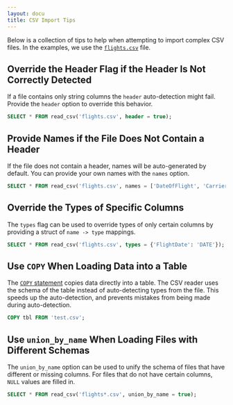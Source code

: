 ```yaml
---
layout: docu
title: CSV Import Tips
---
```


Below is a collection of tips to help when attempting to import complex CSV files. In the examples, we use the [`flights.csv`](/data/flights.csv) file.

## Override the Header Flag if the Header Is Not Correctly Detected

If a file contains only string columns the `header` auto-detection might fail. Provide the `header` option to override this behavior.

```sql
SELECT * FROM read_csv('flights.csv', header = true);
``` 

## Provide Names if the File Does Not Contain a Header

If the file does not contain a header, names will be auto-generated by default. You can provide your own names with the `names` option.

```sql
SELECT * FROM read_csv('flights.csv', names = ['DateOfFlight', 'CarrierName']);
``` 

## Override the Types of Specific Columns

The `types` flag can be used to override types of only certain columns by providing a struct of `name -> type` mappings.

```sql
SELECT * FROM read_csv('flights.csv', types = {'FlightDate': 'DATE'});
``` 

## Use `COPY` When Loading Data into a Table

The [`COPY` statement](../../sql/statements/copy) copies data directly into a table. The CSV reader uses the schema of the table instead of auto-detecting types from the file. This speeds up the auto-detection, and prevents mistakes from being made during auto-detection.

```sql
COPY tbl FROM 'test.csv';
```

## Use `union_by_name` When Loading Files with Different Schemas

The `union_by_name` option can be used to unify the schema of files that have different or missing columns. For files that do not have certain columns, `NULL` values are filled in.

```sql
SELECT * FROM read_csv('flights*.csv', union_by_name = true);
```
